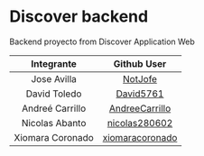 # Discover backend

Backend proyecto from Discover Application Web

| Integrante      | Github User |
| :---------------: | :---------------: |
| Jose Avilla  | [NotJofe ](https://github.com/NotJofe) |
| David Toledo  | [David5761](https://github.com/David5761) |
| Andreé Carrillo  | [AndreeCarrillo](https://github.com/AndreeCarrillo) |
| Nicolas Abanto | [nicolas280602](https://github.com/nicolas280602) |
| Xiomara Coronado  | [xiomaracoronado](https://github.com/xiomaracoronado) |
